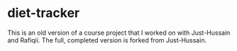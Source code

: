 # diet-tracker
This is an old version of a course project that I worked on with Just-Hussain and Rafiqii.
The full, completed version is forked from Just-Hussain.
